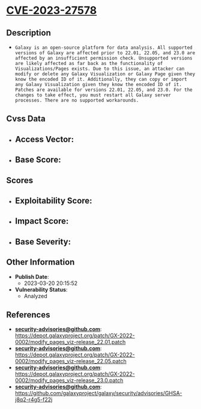 
# [CVE-2023-27578](https://depot.galaxyproject.org/patch/GX-2022-0002/modify_pages_viz-release_22.01.patch)

## Description

- `Galaxy is an open-source platform for data analysis. All supported versions of Galaxy are affected prior to 22.01, 22.05, and 23.0 are affected by an insufficient permission check. Unsupported versions are likely affected as far back as the functionality of Visualizations/Pages exists. Due to this issue, an attacker can modify or delete any Galaxy Visualization or Galaxy Page given they know the encoded ID of it. Additionally, they can copy or import any Galaxy Visualization given they know the encoded ID of it. Patches are available for versions 22.01, 22.05, and 23.0. For the changes to take effect, you must restart all Galaxy server processes. There are no supported workarounds.`

## Cvss Data

- **Access Vector**:
  - 
- **Base Score**:
  - 

## Scores

- **Exploitability Score**:
  - 
- **Impact Score**:
  - 
- **Base Severity**:
  - 

## Other Information

- **Publish Date**:
  - 2023-03-20 20:15:52
- **Vulnerability Status**:
  - Analyzed

## References

- **security-advisories@github.com**: https://depot.galaxyproject.org/patch/GX-2022-0002/modify_pages_viz-release_22.01.patch
- **security-advisories@github.com**: https://depot.galaxyproject.org/patch/GX-2022-0002/modify_pages_viz-release_22.05.patch
- **security-advisories@github.com**: https://depot.galaxyproject.org/patch/GX-2022-0002/modify_pages_viz-release_23.0.patch
- **security-advisories@github.com**: https://github.com/galaxyproject/galaxy/security/advisories/GHSA-j8q2-r4g5-f22j
